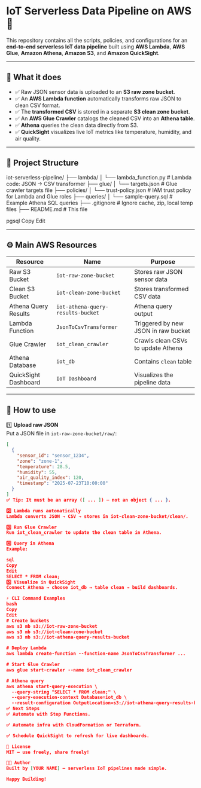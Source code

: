 # IoT Serverless Data Pipeline on AWS 🚀

This repository contains all the scripts, policies, and configurations for an **end-to-end serverless IoT data pipeline** built using **AWS Lambda**, **AWS Glue**, **Amazon Athena**, **Amazon S3**, and **Amazon QuickSight**.

---

## 📌 What it does

- ✅ Raw JSON sensor data is uploaded to an **S3 raw zone bucket**.
- ✅ An **AWS Lambda function** automatically transforms raw JSON to clean CSV format.
- ✅ The **transformed CSV** is stored in a separate **S3 clean zone bucket**.
- ✅ An **AWS Glue Crawler** catalogs the cleaned CSV into an **Athena table**.
- ✅ **Athena** queries the clean data directly from S3.
- ✅ **QuickSight** visualizes live IoT metrics like temperature, humidity, and air quality.

---

## 📂 Project Structure

iot-serverless-pipeline/
├── lambda/
│ └── lambda_function.py # Lambda code: JSON → CSV transformer
├── glue/
│ └── targets.json # Glue crawler targets file
├── policies/
│ └── trust-policy.json # IAM trust policy for Lambda and Glue roles
├── queries/
│ └── sample-query.sql # Example Athena SQL queries
├── .gitignore # Ignore cache, zip, local temp files
├── README.md # This file

pgsql
Copy
Edit

---

## ⚙️ Main AWS Resources

| Resource              | Name                          | Purpose |
|-----------------------|-------------------------------|---------|
| Raw S3 Bucket         | `iot-raw-zone-bucket`         | Stores raw JSON sensor data |
| Clean S3 Bucket       | `iot-clean-zone-bucket`       | Stores transformed CSV data |
| Athena Query Results  | `iot-athena-query-results-bucket` | Athena query output |
| Lambda Function       | `JsonToCsvTransformer`        | Triggered by new JSON in raw bucket |
| Glue Crawler          | `iot_clean_crawler`           | Crawls clean CSVs to update Athena |
| Athena Database       | `iot_db`                      | Contains `clean` table |
| QuickSight Dashboard  | `IoT Dashboard`               | Visualizes the pipeline data |

---

## 🧩 How to use

1️⃣ **Upload raw JSON**  
Put a JSON file in `iot-raw-zone-bucket/raw/`:
```json
[
  {
    "sensor_id": "sensor_1234",
    "zone": "zone-1",
    "temperature": 28.5,
    "humidity": 55,
    "air_quality_index": 120,
    "timestamp": "2025-07-23T10:00:00"
  }
]
✅ Tip: It must be an array ([ ... ]) — not an object { ... }.

2️⃣ Lambda runs automatically
Lambda converts JSON → CSV → stores in iot-clean-zone-bucket/clean/.

3️⃣ Run Glue Crawler
Run iot_clean_crawler to update the clean table in Athena.

4️⃣ Query in Athena
Example:

sql
Copy
Edit
SELECT * FROM clean;
5️⃣ Visualize in QuickSight
Connect Athena → choose iot_db → table clean → build dashboards.

⚡ CLI Command Examples
bash
Copy
Edit
# Create buckets
aws s3 mb s3://iot-raw-zone-bucket
aws s3 mb s3://iot-clean-zone-bucket
aws s3 mb s3://iot-athena-query-results-bucket

# Deploy Lambda
aws lambda create-function --function-name JsonToCsvTransformer ...

# Start Glue Crawler
aws glue start-crawler --name iot_clean_crawler

# Athena query
aws athena start-query-execution \
  --query-string "SELECT * FROM clean;" \
  --query-execution-context Database=iot_db \
  --result-configuration OutputLocation=s3://iot-athena-query-results-bucket/
✅ Next Steps
✅ Automate with Step Functions.

✅ Automate infra with CloudFormation or Terraform.

✅ Schedule QuickSight to refresh for live dashboards.

📜 License
MIT — use freely, share freely!

🧑‍💻 Author
Built by [YOUR NAME] — serverless IoT pipelines made simple.

Happy Building! 
